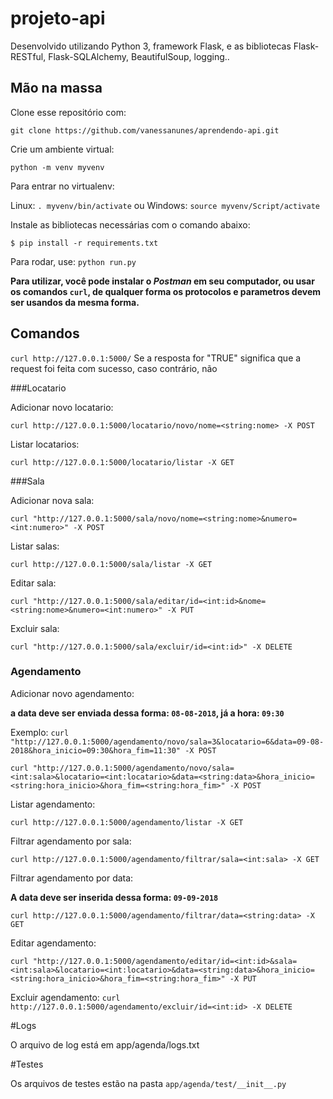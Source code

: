 # projeto-api

Desenvolvido utilizando Python 3, framework Flask, e as bibliotecas Flask-RESTful, Flask-SQLAlchemy, BeautifulSoup, logging..

## Mão na massa

Clone esse repositório com:
 
 ```git clone https://github.com/vanessanunes/aprendendo-api.git```


Crie um ambiente virtual:

```python -m venv myvenv```


Para entrar no virtualenv:

Linux: ```. myvenv/bin/activate``` ou Windows: ```source myvenv/Script/activate```

Instale as bibliotecas necessárias com o comando abaixo:

```$ pip install -r requirements.txt```

Para rodar, use:
```python run.py```

__Para utilizar, você pode instalar o *Postman* em seu computador, ou usar os comandos `curl`, de qualquer forma os protocolos e parametros devem ser usandos da mesma forma.__ 


## Comandos

```curl http://127.0.0.1:5000/```
Se a resposta for "TRUE" significa que a request foi feita com sucesso, caso contrário, não

###Locatario

Adicionar novo locatario:

```curl http://127.0.0.1:5000/locatario/novo/nome=<string:nome> -X POST```

Listar locatarios:

```curl http://127.0.0.1:5000/locatario/listar -X GET```

###Sala

Adicionar nova sala:

```curl "http://127.0.0.1:5000/sala/novo/nome=<string:nome>&numero=<int:numero>" -X POST```

Listar salas:

```curl http://127.0.0.1:5000/sala/listar -X GET```

Editar sala:

```curl "http://127.0.0.1:5000/sala/editar/id=<int:id>&nome=<string:nome>&numero=<int:numero>" -X PUT```

Excluir sala:

```curl "http://127.0.0.1:5000/sala/excluir/id=<int:id>" -X DELETE```

### Agendamento

Adicionar novo agendamento:

__a data deve ser enviada dessa forma: ```08-08-2018```, já a hora: ```09:30```__

Exemplo: ```curl "http://127.0.0.1:5000/agendamento/novo/sala=3&locatario=6&data=09-08-2018&hora_inicio=09:30&hora_fim=11:30" -X POST```

```curl "http://127.0.0.1:5000/agendamento/novo/sala=<int:sala>&locatario=<int:locatario>&data=<string:data>&hora_inicio=<string:hora_inicio>&hora_fim=<string:hora_fim>" -X POST```

Listar agendamento:

```curl http://127.0.0.1:5000/agendamento/listar -X GET```

Filtrar agendamento por sala:

```curl http://127.0.0.1:5000/agendamento/filtrar/sala=<int:sala> -X GET```

Filtrar agendamento por data:

__A data deve ser inserida dessa forma: ```09-09-2018```__

```curl http://127.0.0.1:5000/agendamento/filtrar/data=<string:data> -X GET```

Editar agendamento:

```curl "http://127.0.0.1:5000/agendamento/editar/id=<int:id>&sala=<int:sala>&locatario=<int:locatario>&data=<string:data>&hora_inicio=<string:hora_inicio>&hora_fim=<string:hora_fim>" -X PUT```

Excluir agendamento:
```curl http://127.0.0.1:5000/agendamento/excluir/id=<int:id> -X DELETE```


#Logs

O arquivo de log está em app/agenda/logs.txt

#Testes

Os arquivos de testes estão na pasta ```app/agenda/test/__init__.py```